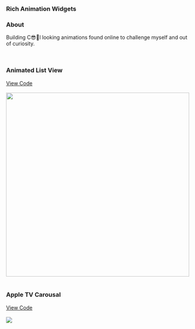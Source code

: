 ### Rich Animation Widgets

### About

Building C😎🥶l looking animations found online to challenge myself and out of curiosity.

<br/>

<h3>Animated List View</h3>
<a href="https://github.com/Alvish0407/rich_animation_widgets/blob/main/lib/animated_list_view.dart">View Code</a>
<br/><br/>
<a href="https://github.com/Alvish0407/rich_animation_widgets/blob/main/lib/animated_list_view.dart"><img src="https://github.com/user-attachments/assets/212bb3c1-4514-4b51-bda2-86792496df3d" width="500" /></a>
<br/><br/>

<h3>Apple TV Carousal</h3>
<a href="https://github.com/Alvish0407/rich_animation_widgets/blob/main/lib/apple_tv_carousal.dart">View Code</a>
<br/><br/>
<a href="https://github.com/Alvish0407/rich_animation_widgets/blob/main/lib/apple_tv_carousal.dart"><img src="https://github.com/user-attachments/assets/2c553a81-263d-4c94-b84e-af228874c940" /></a>
<br/><br/><br/><br/>
